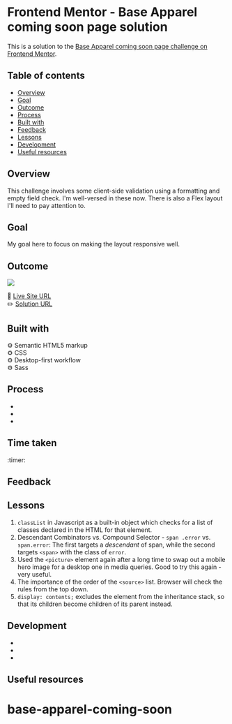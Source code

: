 # Frontend Mentor - Base Apparel coming soon page solution

This is a solution to the [Base Apparel coming soon page challenge on Frontend Mentor](https://www.frontendmentor.io/challenges/base-apparel-coming-soon-page-5d46b47f8db8a7063f9331a0).

## Table of contents

- [Overview](#overview)
- [Goal](#goal)
- [Outcome](#outcome)
- [Process](#process)
- [Built with](#built-with)
- [Feedback](#feedback)
- [Lessons](#lessons)
- [Development](#development)
- [Useful resources](#useful-resources)

## Overview

This challenge involves some client-side validation using a formatting and empty field check. I'm well-versed in these now. There is also a Flex layout I'll need to pay attention to.

## Goal

My goal here to focus on making the layout responsive well.

## Outcome

![](./)

:jigsaw: [Live Site URL]()  
:pencil2: [Solution URL]()

## Built with

:gear: Semantic HTML5 markup  
:gear: CSS  
:gear: Desktop-first workflow  
:gear: Sass

## Process

-
-
-

## Time taken

:timer:

## Feedback

## Lessons

1. `classList` in Javascript as a built-in object which checks for a list of classes declared in the HTML for that element.
2. Descendant Combinators vs. Compound Selector - `span .error` vs. `span.error`: The first targets a _descendant_ of span, while the second targets `<span>` with the class of `error`.
3. Used the `<picture>` element again after a long time to swap out a mobile hero image for a desktop one in media queries. Good to try this again - very useful.
4. The importance of the order of the `<source>` list. Browser will check the rules from the top down.
5. `display: contents;` excludes the element from the inheritance stack, so that its children become children of its parent instead.

## Development

-
-
-

## Useful resources

[]()

# base-apparel-coming-soon

